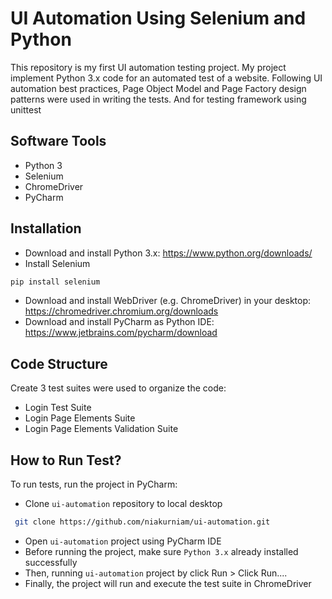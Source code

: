 # UI Automation Using Selenium and Python

This repository is my first UI automation testing project. My project implement Python 3.x code for an automated test of a website. Following UI automation best practices, Page Object Model and Page Factory design patterns were used in writing the tests. And for testing framework using unittest

## Software Tools

 * Python 3 
 * Selenium
 * ChromeDriver
 * PyCharm

## Installation

 * Download and install Python 3.x: https://www.python.org/downloads/
 * Install Selenium
 ```bash
 pip install selenium
 ```
 * Download and install WebDriver (e.g. ChromeDriver) in your desktop: https://chromedriver.chromium.org/downloads
 * Download and install PyCharm as Python IDE: https://www.jetbrains.com/pycharm/download

## Code Structure

Create 3 test suites were used to organize the code:
 * Login Test Suite 
 * Login Page Elements Suite
 * Login Page Elements Validation Suite

## How to Run Test?

To run tests, run the project in PyCharm:
 * Clone `ui-automation` repository to local desktop
 ```bash
  git clone https://github.com/niakurniam/ui-automation.git
 ```
 * Open `ui-automation` project using PyCharm IDE
 * Before running the project, make sure `Python 3.x` already installed successfully
 * Then, running `ui-automation` project by click Run > Click Run....
 * Finally, the project will run and execute the test suite in ChromeDriver